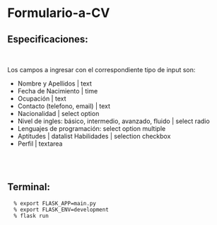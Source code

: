 # Formulario-a-CV

## Especificaciones:

 <br />

  
  Los campos a ingresar con el correspondiente tipo de input son:

  - Nombre y Apellidos | text
  - Fecha de Nacimiento | time
  - Ocupación | text
  - Contacto (telefono, email) | text
  - Nacionalidad | select option
  - Nivel de ingles: básico, intermedio, avanzado, fluido | select radio 
  - Lenguajes de programación: select option multiple
  - Aptitudes | datalist
  Habilidades | selection checkbox
  - Perfil | textarea

 <br />
      <br />
      
## Terminal:

      % export FLASK_APP=main.py
      % export FLASK_ENV=development
      % flask run



